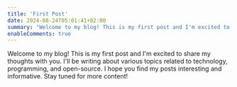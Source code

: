 ```yaml
---
title: 'First Post'
date: 2024-08-24T05:01:41+02:00
summary: "Welcome to my blog! This is my first post and I'm excited to share my thoughts with you"
enableComments: true
---
```


Welcome to my blog! This is my first post and I'm excited to share my thoughts with you. I'll be writing about various topics related to technology, programming, and open-source. I hope you find my posts interesting and informative. Stay tuned for more content!
